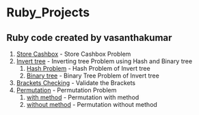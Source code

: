# Ruby_Projects

## Ruby code created by vasanthakumar

1. [Store Cashbox](https://github.com/vasanthakumar-a/Ruby_Projects/tree/master/Store_Cashbox/) - Store Cashbox Problem
2. [Invert tree](https://github.com/vasanthakumar-a/Ruby_Projects/tree/master/Invert_tree) - Inverting tree Problem using Hash and Binary tree
    1. [Hash Problem](https://github.com/vasanthakumar-a/Ruby_Projects/blob/master/Invert_tree/hash_manipulate.rb) - Hash Problem of Invert tree
    2. [Binary tree](https://github.com/vasanthakumar-a/Ruby_Projects/blob/master/Invert_tree/binary_tree_solution.rb) - Binary Tree Problem of Invert tree
3. [Brackets Checking](https://github.com/vasanthakumar-a/Ruby_Projects/tree/master/Brackets_matching) - Validate the Brackets
4. [Permutation](https://github.com/vasanthakumar-a/Ruby_Projects/tree/master/Permutation) - Permutation Problem
    1. [with method](https://github.com/vasanthakumar-a/Ruby_Projects/blob/master/Permutation/permutation_with_method.rb) - Permutation with method
    2. [without method](https://github.com/vasanthakumar-a/Ruby_Projects/blob/master/Permutation/permutation_without_method.rb) - Permutation without method
